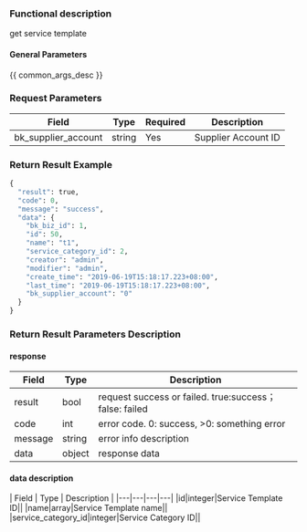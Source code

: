 ### Functional description

get service template

#### General Parameters

{{ common_args_desc }}

### Request Parameters

| Field                |  Type       | Required	   | Description                            |
|----------------------|------------|--------|-----------------------|
| bk_supplier_account  | string     |Yes     | Supplier Account ID       |


### Return Result Example

```python
{
  "result": true,
  "code": 0,
  "message": "success",
  "data": {
    "bk_biz_id": 1,
    "id": 50,
    "name": "t1",
    "service_category_id": 2,
    "creator": "admin",
    "modifier": "admin",
    "create_time": "2019-06-19T15:18:17.223+08:00",
    "last_time": "2019-06-19T15:18:17.223+08:00",
    "bk_supplier_account": "0"
  }
}
```

### Return Result Parameters Description

#### response

| Field       | Type     | Description         |
|---|---|---|
| result | bool | request success or failed. true:success；false: failed |
| code | int | error code. 0: success, >0: something error |
| message | string | error info description |
| data | object | response data |

#### data description

| Field       | Type     | Description         |
|---|---|---|---|
|id|integer|Service Template ID||
|name|array|Service Template name||
|service_category_id|integer|Service Category ID||
